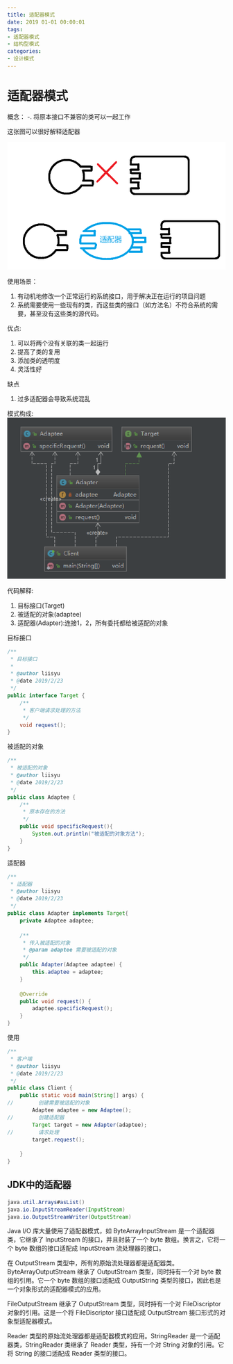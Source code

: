 ```yaml
---
title: 适配器模式
date: 2019 01-01 00:00:01
tags: 
- 适配器模式
- 结构型模式
categories: 
- 设计模式
---
```

# 适配器模式
概念：
-. 将原本接口不兼容的类可以一起工作


这张图可以很好解释适配器

![适配器](https://raw.githubusercontent.com/FameLsy/Images/master/design/适配器.png)

使用场景：  
1. 有动机地修改一个正常运行的系统接口，用于解决正在运行的项目问题
2. 系统需要使用一些现有的类，而这些类的接口（如方法名）不符合系统的需要，甚至没有这些类的源代码。

优点:
1. 可以将两个没有关联的类一起运行
2. 提高了类的复用
3. 添加类的透明度
4. 灵活性好

缺点
1. 过多适配器会导致系统混乱

模式构成:
![adapter](https://raw.githubusercontent.com/FameLsy/Images/master/design/adapter.png)

代码解释:
1. 目标接口(Target)
2. 被适配的对象(adaptee)
3. 适配器(Adapter):连接1，2，所有委托都给被适配的对象

目标接口
```java
/**
 * 目标接口
 *
 * @author liisyu
 * @date 2019/2/23
 */
public interface Target {
    /**
     * 客户端请求处理的方法
     */
    void request();
}

```
被适配的对象
```java
/**
 * 被适配的对象
 * @author liisyu
 * @date 2019/2/23
 */
public class Adaptee {
    /**
     * 原本存在的方法
     */
    public void specificRequest(){
        System.out.println("被适配的对象方法");
    }
}

```

适配器
```java
/**
 * 适配器
 * @author liisyu
 * @date 2019/2/23
 */
public class Adapter implements Target{
    private Adaptee adaptee;

    /**
     * 传入被适配的对象
     * @param adaptee 需要被适配的对象
     */
    public Adapter(Adaptee adaptee) {
        this.adaptee = adaptee;
    }

    @Override
    public void request() {
        adaptee.specificRequest();
    }
}

```

使用
```java
/**
 * 客户端
 * @author liisyu
 * @date 2019/2/23
 */
public class Client {
    public static void main(String[] args) {
//        创建需要被适配的对象
        Adaptee adaptee = new Adaptee();
//        创建适配器
        Target target = new Adapter(adaptee);
//        请求处理
        target.request();

    }
}
```

## JDK中的适配器
```java
java.util.Arrays#asList()
java.io.InputStreamReader(InputStream)
java.io.OutputStreamWriter(OutputStream)
```

Java I/O 库大量使用了适配器模式，如 ByteArrayInputStream 是一个适配器类，它继承了 InputStream 的接口，并且封装了一个 byte 数组。换言之，它将一个 byte 数组的接口适配成 InputStream 流处理器的接口。

在 OutputStream 类型中，所有的原始流处理器都是适配器类。ByteArrayOutputStream 继承了 OutputStream 类型，同时持有一个对 byte 数组的引用。它一个 byte 数组的接口适配成 OutputString 类型的接口，因此也是一个对象形式的适配器模式的应用。

FileOutputStream 继承了 OutputStream 类型，同时持有一个对 FileDiscriptor 对象的引用。这是一个将 FileDiscriptor 接口适配成 OutputStream 接口形式的对象型适配器模式。

Reader 类型的原始流处理器都是适配器模式的应用。StringReader 是一个适配器类，StringReader 类继承了 Reader 类型，持有一个对 String 对象的引用。它将 String 的接口适配成 Reader 类型的接口。
